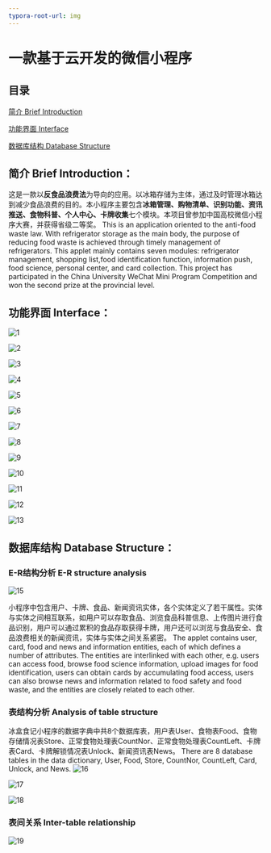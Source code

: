 ```yaml
---
typora-root-url: img
---
```


# 一款基于云开发的微信小程序

## 目录

[简介 Brief Introduction](#简介-brief-introduction)

[功能界面 Interface](#功能界面-interface)

[数据库结构 Database Structure](#数据库结构-database-structure)



## 简介 Brief Introduction：

这是一款以**反食品浪费法**为导向的应用。以冰箱存储为主体，通过及时管理冰箱达到减少食品浪费的目的。本小程序主要包含**冰箱管理、购物清单、识别功能、资讯推送、食物科普、个人中心、卡牌收集**七个模块。本项目曾参加中国高校微信小程序大赛，并获得省级二等奖。
This is an application oriented to the anti-food waste law. With refrigerator storage as the main body, the purpose of reducing food waste is achieved through timely management of refrigerators. This applet mainly contains seven modules: refrigerator management, shopping list,food identification function, information push, food science, personal center, and card collection. This project has participated in the China University WeChat Mini Program Competition and won the second prize at the provincial level.


## 功能界面 Interface：

![1](img/1.JPG)

![2](img/2.JPG)

![3](img/3.JPG)

![4](img/4.JPG)

![5](img/5.JPG)

![6](img/6.JPG)

![7](img/7.JPG)

![8](img/8.JPG)

![9](img/9.JPG)

![10](img/10.JPG)

![11](img/11.JPG)

![12](img/12.JPG)

![13](img/13.JPG)

## 数据库结构 Database Structure：

### E-R结构分析 E-R structure analysis

![15](img/15.PNG)

小程序中包含用户、卡牌、食品、新闻资讯实体，各个实体定义了若干属性。实体与实体之间相互联系，如用户可以存取食品、浏览食品科普信息、上传图片进行食品识别，用户可以通过累积的食品存取获得卡牌，用户还可以浏览与食品安全、食品浪费相关的新闻资讯，实体与实体之间关系紧密。
The applet contains user, card, food and news and information entities, each of which defines a number of attributes. The entities are interlinked with each other, e.g. users can access food, browse food science information, upload images for food identification, users can obtain cards by accumulating food access, users can also browse news and information related to food safety and food waste, and the entities are closely related to each other.


### 表结构分析 Analysis of table structure

冰盒食记小程序的数据字典中共8个数据库表，用户表User、食物表Food、食物存储情况表Store、正常食物处理表CountNor、正常食物处理表CountLeft、卡牌表Card、卡牌解锁情况表Unlock、新闻资讯表News。
There are 8 database tables in the data dictionary, User, Food, Store, CountNor, CountLeft, Card, Unlock, and News.
![16](img/16.PNG)

![17](img/17.PNG)

![18](img/18.PNG)

### 表间关系 Inter-table relationship

![19](img/19.PNG)
